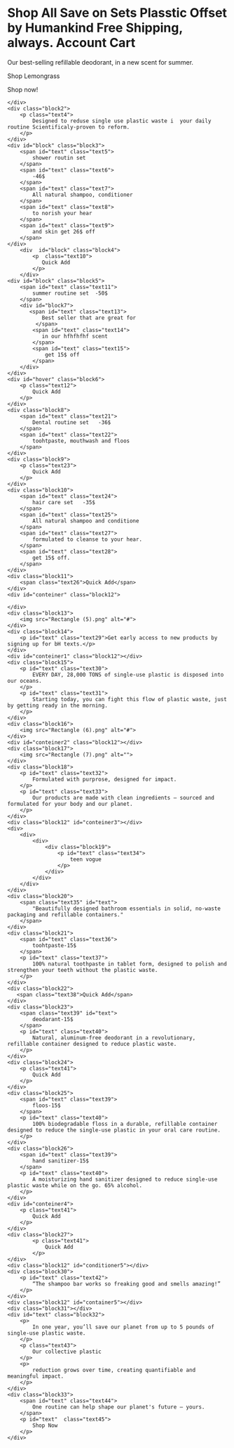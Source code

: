 <!DOCTYPE html>
<html lang="en">
<head>
    <meta charset="UTF-8">
    <meta name="viewport" content="width=device-width, initial-scale=1.0">
    <title>Document</title>
    <link rel="stylesheet" href="style.css">
</head>
<body>
    <h1>
        <span id="text3" class="text16">
            Shop All
        </span>
        <span id="text3" class="text17">
            Save on Sets
        </span>
        <span id="text3" class="18">
            Plasstic Offset
        </span>
        <span class="text18">
            <span class="text19">by</span> Humankind
        </span>
        <span id="text3" class="text20">
            Free Shipping, always.
        </span>
        <span id="text3" class="text20">
            Account
        </span>
        <span id="text3" class="text20">
            Cart
        </span>
    </h1>
    <div class="back1">
        <p class="text1">Our best-selling refillable deodorant, in a new scent for summer.</p>
        <p class="text2">Shop Lemongrass</p>
        <div class="block">
           <p class="text3">Shop now!</p>
        </div>
    </div>
    <div class="block12">
        

    </div>
    <div class="block2">
        <p class="text4">
            Designed to reduse single use plastic waste i  your daily routine Scientificaly-proven to reform.
        </p>
    </div>
    <div id="block" class="block3">
        <span id="text" class="text5">
            shower routin set
        </span>
        <span id="text" class="text6">
            -46$
        </span>
        <span id="text" class="text7">
            All natural shampoo, conditioner
        </span>
        <span id="text" class="text8">
            to norish your hear
        </span>
        <span id="text" class="text9">
            and skin get 26$ off
        </span>
    </div>
        <div  id="block" class="block4">
            <p  class="text10">
               Quick Add
            </p>
        </div>
    <div id="block" class="block5">
        <span id="text" class="text11">
            summer routine set  -50$
        </span>
        <div id="block7">
           <span id="text" class="text13">
               Best seller that are great for
             </span>
            <span id="text" class="text14">
               in our hfhfhfhf scent
            </span>
            <span id="text" class="text15">
                get 15$ off
            </span>
        </div>
    </div>
    <div id="hover" class="block6">
        <p class="text12">
            Quick Add
        </p>
    </div>
    <div class="block8">
        <span id="text" class="text21">
            Dental routine set   -36$
        </span>
        <span id="text" class="text22">
            toohtpaste, mouthwash and floos
        </span>
    </div>
    <div class="block9">
        <p class="text23">
            Quick Add
        </p>
    </div>
    <div class="block10">
        <span id="text" class="text24">
            hair care set   -35$
        </span>
        <span id="text" class="text25">
            All natural shampoo and conditione
        </span>
        <span id="text" class="text27">
            formulated to cleanse to your hear.
        </span>
        <span id="text" class="text28">
            get 15$ off.
        </span>
    </div>
    <div class="block11">
        <span class="text26">Quick Add</span>
    </div>
    <div id="conteiner" class="block12">

    </div>
    <div class="block13">
        <img src="Rectangle (5).png" alt="#">
    </div>
    <div class="block14">
        <p id="text" class="text29">Get early access to new products by signing up for bH texts.</p>
    </div>
    <div id="conteiner1" class="block12"></div>
    <div class="block15">
        <p id="text" class="text30">
            EVERY DAY, 28,000 TONS of single-use plastic is disposed into our oceans.
        </p>
        <p id="text" class="text31">
            Starting today, you can fight this flow of plastic waste, just by getting ready in the morning.
        </p>
    </div>
    <div class="block16">
        <img src="Rectangle (6).png" alt="#">
    </div>
    <div id="conteiner2" class="block12"></div>
    <div class="block17">
        <img src="Rectangle (7).png" alt="">
    </div>
    <div class="block18">
        <p id="text" class="text32">
            Formulated with purprose, designed for impact.
        </p>
        <p id="text" class="text33">
            Our products are made with clean ingredients — sourced and formulated for your body and our planet.
        </p>
    </div>
    <div class="block12" id="conteiner3"></div>
    <div>
        <div>
            <div>
                <div class="block19">
                    <p id="text" class="text34">
                        teen vogue
                    </p>
                </div>
            </div>
        </div>
    </div>
    <div class="block20">
        <span class="text35" id="text">
            "Beautifully designed bathroom essentials in solid, no-waste packaging and refillable containers."
        </span>
    </div>
    <div class="block21">
        <span id="text" class="text36">
            toohtpaste-15$
        </span>
        <p id="text" class="text37">
            100% natural toothpaste in tablet form, designed to polish and strengthen your teeth without the plastic waste.
        </p>
    </div>
    <div class="block22">
       <span class="text38">Quick Add</span> 
    </div>
    <div class="block23">
        <span class="text39" id="text">
            deodarant-15$
        </span>
        <p id="text" class="text40">
            Natural, aluminum-free deodorant in a revolutionary, refillable container designed to reduce plastic waste.
        </p>
    </div>
    <div class="block24">
        <p class="text41">
            Quick Add
        </p>
    </div>
    <div class="block25">
        <span id="text" class="text39">
            floos-15$
        </span>
        <p id="text" class="text40">
            100% biodegradable floss in a durable, refillable container designed to reduce the single-use plastic in your oral care routine.   
        </p>
    </div>
    <div class="block26">
        <span id="text" class="text39">
            hand sanitizer-15$
        </span>
        <p id="text" class="text40">
            A moisturizing hand sanitizer designed to reduce single-use plastic waste while on the go. 65% alcohol.         
        </p>
    </div>
    <div id="conteiner4">
        <p class="text41">
            Quick Add
        </p>
    </div>
    <div class="block27">
            <p class="text41">
                Quick Add
            </p>
    </div>
    <div class="block12" id="conditioner5"></div>
    <div class="block30">
        <p id="text" class="text42">
            “The shampoo bar works so freaking good and smells amazing!”
        </p>
    </div>
    <div class="block12" id="container5"></div>
    <div class="block31"></div>
    <div id="text" class="block32">
        <p>
            In one year, you’ll save our planet from up to 5 pounds of single-use plastic waste.
        </p>
        <p class="text43">
            Our collective plastic
        </p>
        <p>
            reduction grows over time, creating quantifiable and meaningful impact.
        </p>
    </div>
    <div class="block33">
        <span id="text" class="text44">
            One routine can help shape our planet's future — yours.
        </span>
        <p id="text"  class="text45">
            Shop Now
        </p>
    </div>

</body>
</html> 
